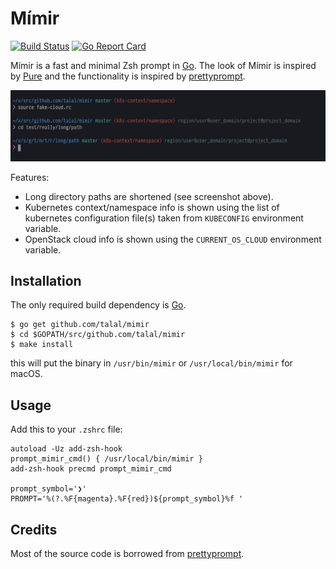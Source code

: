 # Mímir

[![Build Status](https://travis-ci.org/talal/mimir.svg?branch=master)](https://travis-ci.org/talal/mimir)
[![Go Report Card](https://goreportcard.com/badge/github.com/talal/mimir)](https://goreportcard.com/report/github.com/talal/mimir)

Mímir is a fast and minimal Zsh prompt in [Go](https://golang.org). The look of Mímir is inspired by [Pure](https://github.com/sindresorhus/pure) and the functionality is inspired by [prettyprompt](https://github.com/majewsky/gofu#prettyprompt).

![screenshot](./screenshot.png)

Features:
- Long directory paths are shortened (see screenshot above).
- Kubernetes context/namespace info is shown using the list of kubernetes configuration file(s) taken from `KUBECONFIG` environment variable.
- OpenStack cloud info is shown using the `CURRENT_OS_CLOUD` environment variable.

## Installation

The only required build dependency is [Go](https://golang.org/).

```
$ go get github.com/talal/mimir
$ cd $GOPATH/src/github.com/talal/mimir
$ make install
```

this will put the binary in `/usr/bin/mimir` or `/usr/local/bin/mimir` for macOS.

## Usage

Add this to your `.zshrc` file:

```
autoload -Uz add-zsh-hook
prompt_mimir_cmd() { /usr/local/bin/mimir }
add-zsh-hook precmd prompt_mimir_cmd

prompt_symbol='❯'
PROMPT='%(?.%F{magenta}.%F{red})${prompt_symbol}%f '
```

## Credits

Most of the source code is borrowed from [prettyprompt](https://github.com/majewsky/gofu#prettyprompt).
